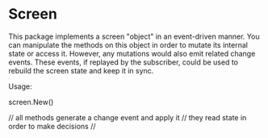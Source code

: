 # Screen

This package implements a screen "object" in an event-driven
manner. You can manipulate the methods on this object in order to
mutate its internal state or access it. However, any mutations would
also emit related change events. These events, if replayed by the
subscriber, could be used to rebuild the screen state and keep it in
sync.

Usage:

screen.New()


// all methods generate a change event and apply it
// they read state in order to make decisions
//
